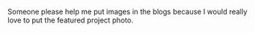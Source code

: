Someone please help me put images in the blogs because I would really love to put the featured project photo.